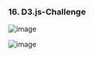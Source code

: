### 16. D3.js-Challenge

![image](https://user-images.githubusercontent.com/89948865/167277820-085d84c8-1e74-4032-a5b1-f528315d3eea.png)

![image](https://user-images.githubusercontent.com/89948865/167277839-93387c50-d769-4cb1-91cb-c6e43064d7c4.png) 
